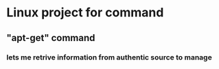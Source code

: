 # Linux project for command

## "apt-get" command

### lets me retrive information from authentic source to manage